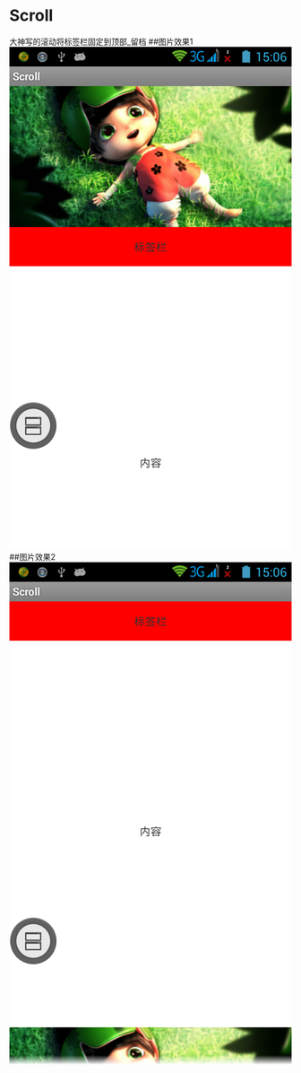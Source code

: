 # Scroll
大神写的滚动将标签栏固定到顶部_留档
##图片效果1
![效果图](https://github.com/a120476536/Scroll/blob/master/res/drawable-hdpi/one.png)  
##图片效果2
![效果图](https://github.com/a120476536/Scroll/blob/master/res/drawable-hdpi/two.png)  
